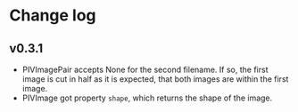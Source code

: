 # Change log

## v0.3.1
- PIVImagePair accepts None for the second filename. If so, the first image is cut in half as it is expected, that both images are within the first image.
- PIVImage got property `shape`, which returns the shape of the image.